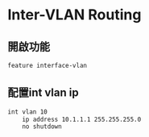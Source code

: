 # Inter-VLAN Routing #

## 開啟功能 ##

```bash
feature interface-vlan 
```

## 配置int vlan ip ##

```bash
int vlan 10
    ip address 10.1.1.1 255.255.255.0
    no shutdown 
```